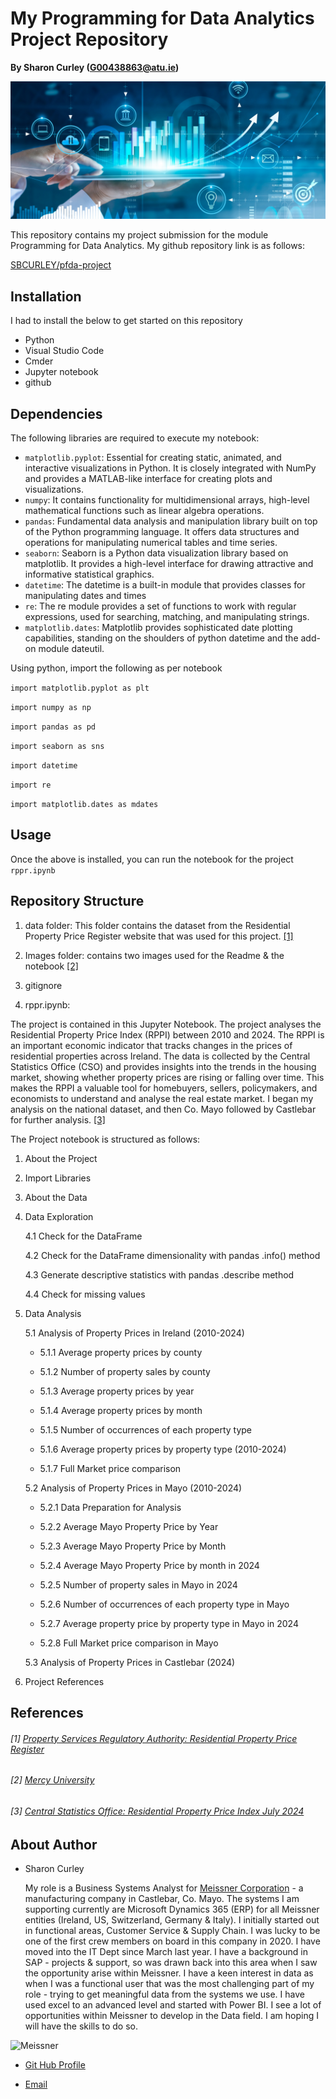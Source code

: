 # My Programming for Data Analytics Project Repository

**By Sharon Curley (G00438863@atu.ie)**

![Image from Mercy University](./images/image_02.png)

This repository contains my project submission for the module Programming for Data Analytics.
My github repository link is as follows:

[SBCURLEY/pfda-project](https://github.com/SBCURLEY/pfda-project)

## Installation
I had to install the below to get started on this repository
- Python 
- Visual Studio Code
- Cmder
- Jupyter notebook
- github

## Dependencies
The following libraries are required to execute my notebook:
- `matplotlib.pyplot`: Essential for creating static, animated, and interactive visualizations in Python. It is closely integrated with NumPy and provides a MATLAB-like interface for creating plots and visualizations.
- `numpy`: It contains functionality for multidimensional arrays, high-level mathematical functions such as linear algebra operations.
- `pandas`: Fundamental data analysis and manipulation library built on top of the Python programming language. It offers data structures and operations for manipulating numerical tables and time series.
- `seaborn`: Seaborn is a Python data visualization library based on matplotlib. It provides a high-level interface for drawing attractive and informative statistical graphics.
- `datetime`: The datetime is a built-in module that provides classes for manipulating dates and times
- `re`: The re module provides a set of functions to work with regular expressions, used for searching, matching, and manipulating strings.
- `matplotlib.dates`: Matplotlib provides sophisticated date plotting capabilities, standing on the shoulders of python datetime and the add-on module dateutil.

Using python, import the following as per notebook

`import matplotlib.pyplot as plt`

`import numpy as np`

`import pandas as pd`

`import seaborn as sns`

`import datetime`

`import re`

`import matplotlib.dates as mdates`

## Usage
Once the above is installed, you can run the notebook for the project `rppr.ipynb`

## Repository Structure

1. data folder: This folder contains the dataset from the Residential Property Price Register website that was used for this project. [[1]](https://www.propertypriceregister.ie/)

2. Images folder: contains two images used for the Readme & the notebook [[2]](https://www.mercy.edu/sites/default/files/styles/1600x700/public/2020-07/iStock-1150199386.jpg?h=6510ad6e&itok=kyPCa_AE)

3. gitignore

4. rppr.ipynb:

The project is contained in this Jupyter Notebook. The project analyses the Residential Property Price Index (RPPI) between 2010 and 2024. The RPPI is an important economic indicator that tracks changes in the prices of residential properties across Ireland. The data is collected by the Central Statistics Office (CSO) and provides insights into the trends in the housing market, showing whether property prices are rising or falling over time. This makes the RPPI a valuable tool for homebuyers, sellers, policymakers, and economists to understand and analyse the real estate market. I began my analysis on the national dataset, and then Co. Mayo followed by Castlebar for further analysis. [[3]](https://www.cso.ie/en/releasesandpublications/ep/p-rppi/residentialpropertypriceindexjuly2024/backgroundnotes/)

The Project notebook is structured as follows:
1. About the Project
   
2. Import Libraries
   
3. About the Data

4. Data Exploration
   
    4.1  Check for the DataFrame

    4.2  Check for the DataFrame dimensionality with pandas .info() method

    4.3  Generate descriptive statistics with pandas .describe method

    4.4  Check for missing values   

5. Data Analysis
   
    5.1  Analysis of Property Prices in Ireland (2010-2024)
    
     - 5.1.1    Average property prices by county

     - 5.1.2    Number of property sales by county

     - 5.1.3    Average property prices by year

     - 5.1.4    Average property prices by month

     - 5.1.5    Number of occurrences of each property type

     - 5.1.6    Average property prices by property type (2010-2024)

     - 5.1.7    Full Market price comparison
  
    5.2 Analysis of Property Prices in Mayo (2010-2024)
 
     - 5.2.1    Data Preparation for Analysis

     - 5.2.2    Average Mayo Property Price by Year

     - 5.2.3    Average Mayo Property Price by Month

     - 5.2.4    Average Mayo Property Price by month in 2024

     - 5.2.5    Number of property sales in Mayo in 2024

     - 5.2.6    Number of occurrences of each property type in Mayo

     - 5.2.7    Average property price by property type in Mayo in 2024

     - 5.2.8    Full Market price comparison in Mayo

    5.3 Analysis of Property Prices in Castlebar (2024)
 
6.  Project References


## References

###### [1] [Property Services Regulatory Authority: Residential Property Price Register](https://www.propertypriceregister.ie/)
###### [2] [Mercy University](https://www.mercy.edu/sites/default/files/styles/1600x700/public/2020-07/iStock-1150199386.jpg?h=6510ad6e&itok=kyPCa_AE)
###### [3] [Central Statistics Office: Residential Property Price Index July 2024](https://www.cso.ie/en/releasesandpublications/ep/p-rppi/residentialpropertypriceindexjuly2024/backgroundnotes/)


## About Author
- Sharon Curley
  
    My role is a Business Systems Analyst for [Meissner Corporation](https://www.meissner.com/) - a manufacturing company in Castlebar, Co. Mayo. The systems I am supporting currently are Microsoft Dynamics 365 (ERP) for all Meissner entities (Ireland, US, Switzerland, Germany & Italy). I initially started out in functional areas,  Customer Service & Supply Chain. I was lucky to be one of the first crew members on board in this company in 2020. I have moved into the IT Dept since March last year. I have a background in SAP - projects & support, so was drawn back into this area when I saw the opportunity arise within Meissner. I have a keen interest in data as when I was a functional user that was the most challenging part of my role - trying to get meaningful data from the systems we use. I have used excel to an advanced level and started with Power BI. I see a lot of opportunities within Meissner to develop in the Data field. I am hoping I will have the skills to do so.

![Meissner](https://www.meissner.com/wp-content/uploads/castlebar-brief-pdf-image.jpg)

- [Git Hub Profile](https://github.com/SBCURLEY "Sharon Curley")

- [Email](mailto:G00438863@atu.ie?subject=Hi "Hi!")